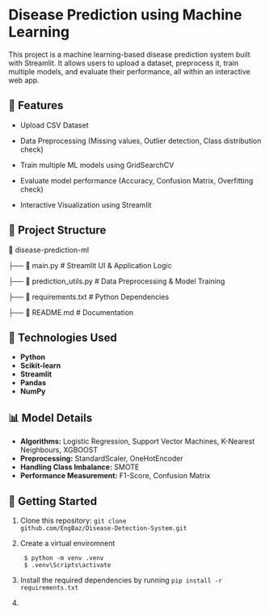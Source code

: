 # Disease Prediction using Machine Learning

This project is a machine learning-based disease prediction system built with Streamlit. It allows users to upload a dataset, preprocess it, train multiple models, and evaluate their performance, all within an interactive web app.

## 🚀 Features

* Upload CSV Dataset

* Data Preprocessing (Missing values, Outlier detection, Class distribution check)

* Train multiple ML models using GridSearchCV

* Evaluate model performance (Accuracy, Confusion Matrix, Overfitting check)

* Interactive Visualization using Streamlit

## 📂 Project Structure

📁 disease-prediction-ml

├── 📄 main.py  # Streamlit UI & Application Logic

├── 📄 prediction_utils.py  # Data Preprocessing & Model Training

├── 📄 requirements.txt  # Python Dependencies

├── 📄 README.md  # Documentation

## :hammer: Technologies Used

- **Python**
- **Scikit-learn**
- **Streamlit**
- **Pandas**
- **NumPy**

## 📊 Model Details

- **Algorithms:** Logistic Regression, Support Vector Machines, K-Nearest Neighbours, XGBOOST
- **Preprocessing:** StandardScaler, OneHotEncoder
- **Handling Class Imbalance:** SMOTE
- **Performance Measurement:** F1-Score, Confusion Matrix 

## 🚀 Getting Started

1. Clone this repository: <code>git clone github.com/EngBaz/Disease-Detection-System.git</code>

2. Create a virtual enviromnent
   ```console
    $ python -m venv .venv
    $ .venv\Scripts\activate
    ```
3. Install the required dependencies by running <code>pip install -r requirements.txt</code>
4. 

